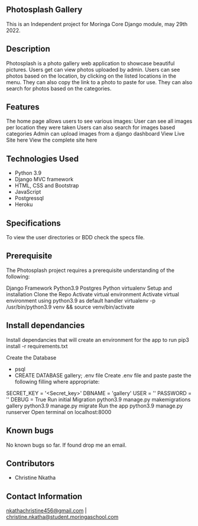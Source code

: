 ## Photosplash Gallery 
This is an Independent project for Moringa Core Django module, may 29th 2022.

 ## Description
Photosplash is a photo gallery web application to showcase beautiful pictures. Users get can view photos uploaded by admin. Users can see photos based on the location, by clicking on the listed locations in the menu. They can also copy the link to a photo to paste for use. They can also search for photos based on the categories.

 ## Features
The home page allows users to see various images:
User can see all images per location they were taken
Users can also search for images based categories
Admin can upload images from a django dashboard
View Live Site here
View the complete site here

## Technologies Used
- Python 3.9
- Django MVC framework
- HTML, CSS and Bootstrap
- JavaScript
- Postgressql
- Heroku
 ## Specifications
To view the user directories or BDD check the specs file.

## Prerequisite
The Photosplash project requires a prerequisite understanding of the following:

Django Framework
Python3.9
Postgres
Python virtualenv
Setup and installation
Clone the Repo
Activate virtual environment
Activate virtual environment using python3.9 as default handler virtualenv -p /usr/bin/python3.9 venv && source venv/bin/activate

## Install dependancies
Install dependancies that will create an environment for the app to run pip3 install -r requirements.txt

Create the Database
- psql
- CREATE DATABASE gallery;
.env file
Create .env file and paste paste the following filling where appropriate:

SECRET_KEY = '<Secret_key>'
DBNAME = 'gallery'
USER = '<Username>'
PASSWORD = '<password>'
DEBUG = True
Run initial Migration
python3.9 manage.py makemigrations gallery
python3.9 manage.py migrate
Run the app
python3.9 manage.py runserver
Open terminal on localhost:8000
 ## Known bugs
No known bugs so far. If found drop me an email.

 ##  Contributors
- Christine Nkatha
## Contact Information
nkathachristine456@gmail.com | christine.nkatha@student.moringaschool.com